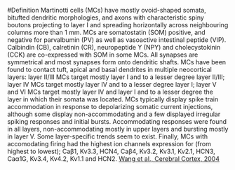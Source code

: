 #Definition
Martinotti cells (MCs) have mostly ovoid-shaped somata, bitufted dendritic morphologies, and axons with characteristic spiny boutons projecting to layer I and spreading horizontally across neighbouring columns more than 1 mm. MCs are somatostatin (SOM) positive, and negative for parvalbumin (PV) as well as vasoactive intestinal peptide (VIP). Calbindin (CB), calretinin (CR), neuropeptide Y (NPY) and cholecystokinin (CCK) are co-expressed with SOM in some MCs. All synapses are symmetrical and most synapses form onto dendritic shafts. MCs have been found to contact tuft, apical and basal dendrites in multiple neocortical layers: layer II/III MCs target mostly layer I and to a lesser degree layer II/III; layer IV MCs target mostly layer IV and to a lesser degree layer I; layer V and VI MCs target mostly layer IV and layer I and to a lesser degree the layer in which their somata was located. MCs typically display spike train accommodation in response to depolarizing somatic current injections, although some display non-accommodating and a few displayed irregular spiking responses and initial bursts. Accommodating responses were found in all layers, non-accommodating mostly in upper layers and bursting mostly in layer V. Some layer-specific trends seem to exist. Finally, MCs with accomodating firing had the highest ion channels expression for (from highest to lowest); Caβ1, Kv3.3, HCN4, Caβ4, Kv3.2, Kv3.1, Kv2.1, HCN3, Caα1G, Kv3.4, Kv4.2, Kv1.1 and HCN2. [Wang et al., Cerebral Cortex, 2004](http://www.ncbi.nlm.nih.gov/pmc/articles/PMC1665344/)
